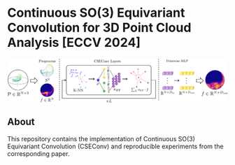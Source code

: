 # Continuous SO(3) Equivariant Convolution for 3D Point Cloud Analysis [ECCV 2024]
<img src="media/fig_3_proto_1.png">

## About
This repository contains the implementation of Continuous SO(3) Equivariant Convolution (CSEConv) and reproducible experiments from the corresponding paper.
